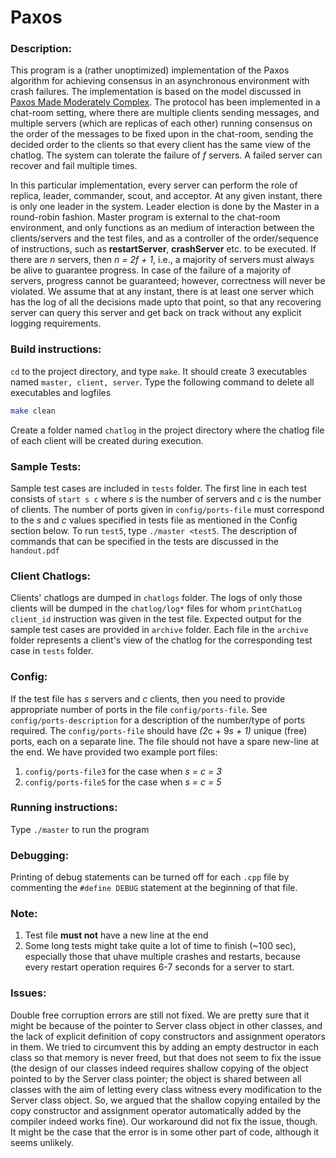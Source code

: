 Paxos
==============
### Description:
This program is a (rather unoptimized) implementation of the Paxos algorithm for achieving consensus in an asynchronous environment with crash failures. The implementation is based on the model discussed in [Paxos Made Moderately Complex](https://people.csail.mit.edu/matei/courses/2015/6.S897/readings/paxos-moderately-complex.pdf). The protocol has been implemented in a chat-room setting, where there are multiple clients sending messages, and multiple servers (which are replicas of each other) running consensus on the order of the messages to be fixed upon in the chat-room, sending the decided order to the clients so that every client has the same view of the chatlog. The system can tolerate the failure of *f* servers. A failed server can recover and fail multiple times.

In this particular implementation, every server can perform the role of replica, leader, commander, scout, and acceptor. At any given instant, there is only one leader in the system. Leader election is done by the Master in a round-robin fashion. Master program is external to the chat-room environment, and only functions as an medium of interaction between the clients/servers and the test files, and as a controller of the order/sequence of instructions, such as **restartServer**, **crashServer** etc. to be executed. If there are *n* servers, then *n = 2f + 1*, i.e., a majority of servers must always be alive to guarantee progress. In case of the failure of a majority of servers, progress cannot be guaranteed; however, correctness will never be violated. We assume that at any instant, there is at least one server which has the log of all the decisions made upto that point, so that any recovering server can query this server and get back on track without any explicit logging requirements.

### Build instructions:
```cd``` to the project directory, and type ```make```. It should create 3 executables named ``master, client, server``. Type the following command to delete all executables and logfiles
```sh
make clean
``` 
Create a folder named ``chatlog`` in the project directory where the chatlog file of each client will be created during execution. 

### Sample Tests:
Sample test cases are included in `tests` folder. The first line in each test consists of `start s c` where *s* is the number of servers and *c* is the number of clients. The number of ports given in `config/ports-file` must correspond to the *s* and *c* values specified in tests file as mentioned in the Config section below. To run `test5`, type `./master <test5`. The description of commands that can be specified in the tests are discussed in the `handout.pdf`

### Client Chatlogs:
Clients' chatlogs are dumped in `chatlogs` folder. The logs of only those clients will be dumped in the `chatlog/log*` files for whom `printChatLog client_id` instruction was given in the test file. Expected output for the sample test cases are provided in `archive` folder. Each file in the `archive` folder represents a client's view of the chatlog for the corresponding test case in `tests` folder.
### Config:
If the test file has *s* servers and *c* clients, then you need to provide appropriate number of ports in the file `config/ports-file`. See `config/ports-description` for a description of the number/type of ports required. The `config/ports-file` should have *(2*c + 9*s + 1)* unique (free) ports, each on a separate line. The file should not have a spare new-line at the end. We have provided two example port files:
1. `config/ports-file3` for the case when *s = c = 3*
2. `config/ports-file5` for the case when *s = c = 5*

### Running instructions:
Type `./master` to run the program

### Debugging:
Printing of debug statements can be turned off for each `.cpp` file by commenting the `#define DEBUG` statement at the beginning of that file.
### Note:
1. Test file **must not** have a new line at the end
2. Some long tests might take quite a lot of time to finish (~100 sec), especially those that uhave multiple crashes and restarts, because every restart operation requires 6-7 seconds for a server to start.

### Issues:
Double free corruption errors are still not fixed. We are pretty sure that it might be because of the pointer to Server class object in other classes, and the lack of explicit definition of copy constructors and assignment operators in them. We tried to circumvent this by adding an empty destructor in each class so that memory is never freed, but that does not seem to fix the issue (the design of our classes indeed requires shallow copying of the object pointed to by the Server class pointer; the object is shared between all classes with the aim of letting every class witness every modification to the Server class object. So, we argued that the shallow copying entailed by the copy constructor and assignment operator automatically added by the compiler indeed works fine). Our workaround did not fix the issue, though. It might be the case that the error is in some other part of code, although it seems unlikely.
